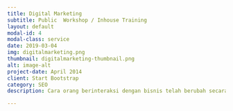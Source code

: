 ```yaml
---
title: Digital Marketing
subtitle: Public  Workshop / Inhouse Training
layout: default
modal-id: 4
modal-class: service
date: 2019-03-04
img: digitalmarketing.png
thumbnail: digitalmarketing-thumbnail.png
alt: image-alt
project-date: April 2014
client: Start Bootstrap
category: SEO
description: Cara orang berinteraksi dengan bisnis telah berubah secara dramatis selama beberapa tahun terakhir dengan munculnya media online. Konsumen menghabiskan banyak waktu secara online, baik untuk kegiatan terkait pekerjaan atau hanya sekedar menghabiskan waktu.<br/><br/>Karena pergeseran perilaku konsumen ini, digital marketing menjadi bagian penting dari strategi keseluruhan perusahaan untuk sukses. Salah satu manfaat utama melakukan digital marketing Anda adalah kemudahan hasil yang bisa dilacak dan diukur kinerjanya. Anda dapat dengan cepat melihat tingkat respons pelanggan dan mengukur keberhasilan kampanye pemasaran Anda secara real-time, memungkinkan Anda merencanakan lebih efektif untuk strategi berikutnya.<br/><br/>Mungkin Anda sudah berhasil dalam bisnis Anda tetapi Anda tahu bahwa ada banyak ruang untuk pertumbuhan. Mengikuti pelatihan bukan hanya tentang memperbaiki masalah atau menghilangkan hambatan. Ini tentang menciptakan kemungkinan baru, memberi Anda strategi yang lebih baik, dan meningkatkan apa yang sudah Anda lakukan. Untuk membantu Anda melakukan hal itu, Erudite Training hadir untuk membantu Anda melakukan implementasi strategi digital marketing yang paling efektif dan sesuai dengan kebutuhan bisnis Anda. Fasilitator Pelatihan digital marketing kami telah mendapatkan sertifikasi internasional dan terbukti berpengalaman membantu banyak perusahaan dengan berbagai latar belakang bidang untuk meningkatkan pertumbuhan bisnis.

---
```

